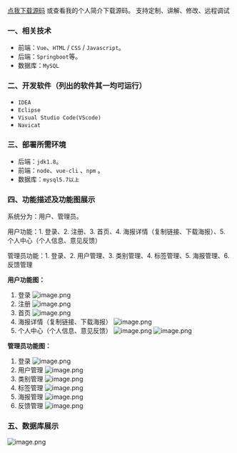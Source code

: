 [点我下载源码](https://www.oneprosol.com/detail/ce725ca40147443c8b1dd244e50d85ea)
或查看我的个人简介下载源码。
支持定制、讲解、修改、远程调试
### 一、相关技术
- 前端：`Vue`、`HTML` / `CSS` / `Javascript`。
- 后端：`Springboot`等。
- 数据库：`MySQL`

### 二、开发软件（列出的软件其一均可运行）
- `IDEA`
- `Eclipse`
- `Visual Studio Code(VScode)`
- `Navicat`
### 三、部署所需环境

- 后端：`jdk1.8`。
- 前端：`node`、`vue-cli` 、`npm`  。
- 数据库：`mysql5.7以上`

### 四、功能描述及功能图展示
系统分为：用户、管理员。

用户功能：1. 登录、2. 注册、3. 首页、4. 海报详情（复制链接、下载海报）、5. 个人中心（个人信息、意见反馈）

管理员功能：1. 登录、2. 用户管理、3. 类别管理、4. 标签管理、5. 海报管理、6. 反馈管理

**用户功能图：**
1. 登录
![image.png](https://pic.picprosol.com/user_upload/1ca4a16527164fbdbe5588f4023765f3/2025-06-21%2019:13:44_image.png)
2. 注册
![image.png](https://pic.picprosol.com/user_upload/1ca4a16527164fbdbe5588f4023765f3/2025-06-21%2019:13:48_image.png)
3. 首页
![image.png](https://pic.picprosol.com/user_upload/1ca4a16527164fbdbe5588f4023765f3/2025-06-21%2019:12:37_image.png)
4. 海报详情（复制链接、下载海报）
![image.png](https://pic.picprosol.com/user_upload/1ca4a16527164fbdbe5588f4023765f3/2025-06-21%2019:12:47_image.png)
5. 个人中心（个人信息、意见反馈）
![image.png](https://pic.picprosol.com/user_upload/1ca4a16527164fbdbe5588f4023765f3/2025-06-21%2019:12:56_image.png)
![image.png](https://pic.picprosol.com/user_upload/1ca4a16527164fbdbe5588f4023765f3/2025-06-21%2019:13:03_image.png)

**管理员功能图：**
1. 登录
![image.png](https://pic.picprosol.com/user_upload/1ca4a16527164fbdbe5588f4023765f3/2025-06-21%2019:14:25_image.png)
2. 用户管理
![image.png](https://pic.picprosol.com/user_upload/1ca4a16527164fbdbe5588f4023765f3/2025-06-21%2019:13:57_image.png)
3. 类别管理
![image.png](https://pic.picprosol.com/user_upload/1ca4a16527164fbdbe5588f4023765f3/2025-06-21%2019:14:02_image.png)
4. 标签管理
![image.png](https://pic.picprosol.com/user_upload/1ca4a16527164fbdbe5588f4023765f3/2025-06-21%2019:14:07_image.png)
5. 海报管理
![image.png](https://pic.picprosol.com/user_upload/1ca4a16527164fbdbe5588f4023765f3/2025-06-21%2019:14:11_image.png)
6. 反馈管理
![image.png](https://pic.picprosol.com/user_upload/1ca4a16527164fbdbe5588f4023765f3/2025-06-21%2019:14:19_image.png)

### 五、数据库展示
![image.png](https://pic.picprosol.com/user_upload/1ca4a16527164fbdbe5588f4023765f3/2025-06-21%2019:15:51_image.png)
